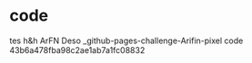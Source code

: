 # code
tes h&amp;h ArFN Deso  _github-pages-challenge-Arifin-pixel  code  43b6a478fba98c2ae1ab7a1fc08832
